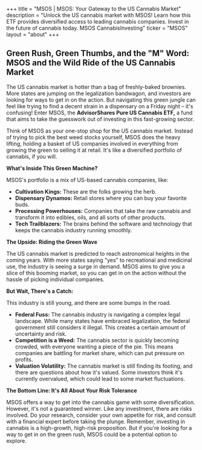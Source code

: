 +++
title = "MSOS |  MSOS: Your Gateway to the US Cannabis Market"
description = "Unlock the US cannabis market with MSOS! Learn how this ETF provides diversified access to leading cannabis companies. Invest in the future of cannabis today. MSOS CannabisInvesting"
ticker = "MSOS"
layout = "about"
+++

        


##  Green Rush, Green Thumbs, and the "M" Word:  MSOS and the Wild Ride of the US Cannabis Market

The US cannabis market is hotter than a bag of freshly-baked brownies. More states are jumping on the legalization bandwagon, and investors are looking for ways to get in on the action.  But navigating this green jungle can feel like trying to find a decent strain in a dispensary on a Friday night – it's confusing! Enter MSOS, the **AdvisorShares Pure US Cannabis ETF,** a fund that aims to take the guesswork out of investing in this fast-growing sector. 

Think of MSOS as your one-stop shop for the US cannabis market.  Instead of trying to pick the best weed stocks yourself, MSOS does the heavy lifting, holding a basket of US companies involved in everything from growing the green to selling it at retail. It's like a diversified portfolio of cannabis, if you will.

**What's Inside This Green Machine?**

MSOS's portfolio is a mix of US-based cannabis companies, like:

* **Cultivation Kings:** These are the folks growing the herb. 
* **Dispensary Dynamos:**  Retail stores where you can buy your favorite buds.
* **Processing Powerhouses:** Companies that take the raw cannabis and transform it into edibles, oils, and all sorts of other products.
* **Tech Trailblazers:**  The brains behind the software and technology that keeps the cannabis industry running smoothly.

**The Upside: Riding the Green Wave**

The US cannabis market is predicted to reach astronomical heights in the coming years.  With more states saying "yes" to recreational and medicinal use, the industry is seeing a surge in demand.  MSOS aims to give you a slice of this booming market, so you can get in on the action without the hassle of picking individual companies.

**But Wait, There's a Catch:**

This industry is still young, and there are some bumps in the road. 

* **Federal Fuss:**  The cannabis industry is navigating a complex legal landscape.  While many states have embraced legalization, the federal government still considers it illegal. This creates a certain amount of uncertainty and risk.
* **Competition is a Weed:**  The cannabis sector is quickly becoming crowded, with everyone wanting a piece of the pie.  This means companies are battling for market share, which can put pressure on profits.
* **Valuation Volatility:**  The cannabis market is still finding its footing, and there are questions about how it's valued.  Some investors think it's currently overvalued, which could lead to some market fluctuations.

**The Bottom Line:  It's All About Your Risk Tolerance**

MSOS offers a way to get into the cannabis game with some diversification. However, it's not a guaranteed winner.  Like any investment, there are risks involved.  Do your research, consider your own appetite for risk, and consult with a financial expert before taking the plunge.  Remember, investing in cannabis is a high-growth, high-risk proposition.  But if you're looking for a way to get in on the green rush, MSOS could be a potential option to explore. 

        